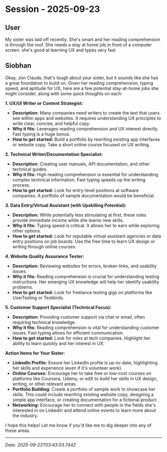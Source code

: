 # Session - 2025-09-23

## User
My sister was laid off recently. She's smart and her reading comprehension is through the roof.  She needs a stay at home job in front of a computer screen. she's good at learning UX and types very fast

## Siobhan
Okay, Jon Claude, that's tough about your sister, but it sounds like she has a great foundation to build on. Given her reading comprehension, typing speed, and aptitude for UX, here are a few potential stay-at-home jobs she might consider, along with some quick thoughts on each:

**1. UX/UI Writer or Content Strategist:**

*   **Description:** Many companies need writers to create the text that users see within apps and websites. It requires understanding UX principles to write clear, concise, and helpful copy.
*   **Why it fits:** Leverages reading comprehension and UX interest directly. Fast typing is a huge bonus.
*   **How to get started:** Build a portfolio by rewriting existing app interfaces or website copy. Take a short online course focused on UX writing.

**2. Technical Writer/Documentation Specialist:**

*   **Description:** Creating user manuals, API documentation, and other technical guides.
*   **Why it fits:** High reading comprehension is essential for understanding complex technical information. Fast typing speeds up the writing process.
*   **How to get started:** Look for entry-level positions at software companies. A portfolio of sample documentation would be beneficial.

**3. Data Entry/Virtual Assistant (with Upskilling Potential):**

*   **Description:** While potentially less stimulating at first, these roles provide immediate income while she learns new skills.
*   **Why it fits:** Typing speed is critical. It allows her to earn while exploring other options.
*   **How to get started:** Look for reputable virtual assistant agencies or data entry positions on job boards. Use the free time to learn UX design or writing through online courses.

**4. Website Quality Assurance Tester:**

*   **Description:** Reviewing websites for errors, broken links, and usability issues.
*   **Why it fits:** Reading comprehension is crucial for understanding testing instructions. Her emerging UX knowledge will help her identify usability problems.
*   **How to get started:** Look for freelance testing gigs on platforms like UserTesting or Testbirds.

**5. Customer Support Specialist (Technical Focus):**

*   **Description:** Providing customer support via chat or email, often requiring technical knowledge.
*   **Why it fits:** Reading comprehension is vital for understanding customer issues. Fast typing allows for efficient communication.
*   **How to get started:** Look for roles at tech companies. Highlight her ability to learn quickly and her interest in UX.

**Action Items for Your Sister:**

*   **LinkedIn Profile:** Ensure her LinkedIn profile is up-to-date, highlighting her skills and experience (even if it's volunteer work).
*   **Online Courses:** Encourage her to take free or low-cost courses on platforms like Coursera, Udemy, or edX to build her skills in UX design, writing, or other relevant areas.
*   **Portfolio Building:** Create a portfolio of sample work to showcase her skills. This could include rewriting existing website copy, designing a simple app interface, or creating documentation for a fictional product.
*   **Networking:** Encourage her to connect with people in the fields she's interested in on LinkedIn and attend online events to learn more about the industry.

I hope this helps! Let me know if you'd like me to dig deeper into any of these areas.


---
*Date: 2025-09-23T03:43:03.744Z*